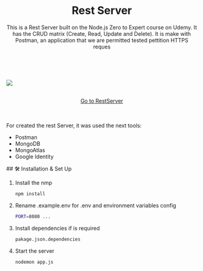 
<h1 align="center">
  Rest Server
</h1>
<p align="center">
  This is a Rest Server built on the Node.js Zero to Expert course on Udemy. It has the CRUD matrix (Create, Read, Update and Delete). It is make with Postman, an application that we are permitted tested pettition HTTPS reques <br>

</p>
 <br><br><br>

![](https://res.cloudinary.com/dxwsqccy0/image/upload/v1663617945/GitHub/RestServer/Screenshot_2022-09-19_150424_nk6cf3.png)
<p align="center">
<br>
  <a  href="https://restserver-nodejs-varscrip.herokuapp.com" target="_blank" class="text-decoration-none text-light ">Go to RestServer</a>
 <br><br><br>
</p>
For created the rest Server, it was used the next tools:

- Postman
- MongoDB
- MongoAtlas
- Google Identity

<p></p>
## 🛠 Installation & Set Up



1. Install the nmp

   ```sh
   npm install
   ```

2. Rename .example.env for .env and environment variables config

   ```sh
   PORT=8080 ...
   ```

3. Install dependencies if is required

   ```sh
   pakage.json.dependencies
   ```

4. Start the server

   ```sh
   nodemon app.js
   ```
